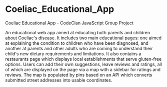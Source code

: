 # Coeliac_Educational_App
Coeliac Educational App - CodeClan JavaScript Group Project

An educational web app aimed at educating both parents and children about Coeliac's disease. It includes two main educational pages: one aimed at explaining the condition to children who have been diagnosed, and another at parents and other adults who are coming to understand their child's new dietary requirements and limitations. It also contains a restaurants page which displays local establishments that serve gluten-free options. Users can add their own suggestions, leave reviews and ratings, all of which are displayed on the page via a map with a sidebar for ratings and reviews. The map is populated by pins based on an API which converts submitted street addresses into usable coordinates.
